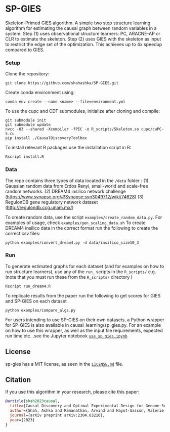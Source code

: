 # SP-GIES
Skeleton-Primed GIES algorithm. A simple two step structure learning algorithm for estimating the causal graph between
random variables in a system. Step (1) uses observational structure learners: PC, ARACNE-AP or 
CLR to estimate the skeleton. Step (2) uses GIES with the skeleton as input to restrict the edge set of the optimization. 
This achieves up to 4x speedup compared to GIES. 

### Setup
Clone the repository:
```
git clone https://github.com/shahashka/SP-GIES.git

```
Create conda environment using:
```
conda env create --name <name> --file=environment.yml 
```

To use the cupc and CDT submodules, initialize after cloning and compile:
```
git submodule init
git submodule update
nvcc -O3 --shared -Xcompiler -fPIC -o R_scripts/Skeleton.so cupc/cuPC-S.cu
pip install ./CausalDiscoveryToolbox
```
To install relevant R packages use the installation script in R:
```
Rscript install.R
```

### Data
The repo contains three types of data located in the ```/data``` folder : (1) Gaussian random data from Erdos Renyi, small-world and scale-free random networks.
(2) DREAM4 insilico network challenge (https://www.synapse.org/#!Synapse:syn3049712/wiki/74628) (3) RegulonDB gene regulatory network dataset (http://regulondb.ccg.unam.mx/)

To create random data, use the script ```examples/create_random_data.py```. For examples of usage, check ```examples/gen_scaling_data.sh```
To create DREAM4 insilico data in the correct format run the following to create the correct csv files:
``` 
python examples/convert_dream4.py -d data/insilico_size10_3 
```

### Run
To generate estimated graphs for each dataset (and for examples on how to run structure learners), use any of the 
```run_``` scripts in the ```R_scripts/``` e.g. (note that you must run these from the ```R_scripts/``` directory )
```
Rscript run_dream4.R
```
To replicate results from the paper run the following to get scores for GIES and SP-GIES on each dataset
```
python examples/compare_algs.py
``` 

For users intending to use SP-GIES on their own datasets, a Python wrapper for SP-GIES is also available in causal_learning/sp_gies.py. 
For an example on how to use this wrapper, as well as the input file requirements, expected run time etc...see the Jupyter notebook 
[`use_sp_gies.ipynb`](https://github.com/shahashka/SP-GIES/blob/main/examples/use_sp_gies.ipynb)

## License

sp-gies has a MIT license, as seen in the [`LICENSE.md`](https://github.com/shahashka/SP-GIES/blob/main/LICENSE.md) file.

## Citation

If you use this algorithm in your research, please cite this paper:

```bibtex
@article{shah2023causal,
  title={Causal Discovery and Optimal Experimental Design for Genome-Scale Biological Network Recovery},
  author={Shah, Ashka and Ramanathan, Arvind and Hayot-Sasson, Valerie and Stevens, Rick},
  journal={arXiv preprint arXiv:2304.03210},
  year={2023}
}
```